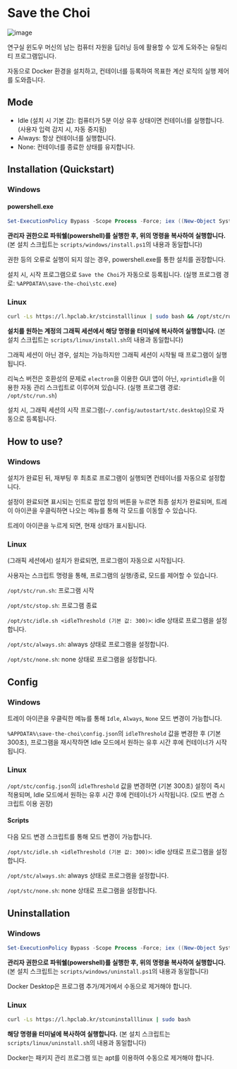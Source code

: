 # Save the Choi

![image](https://github.com/HPC-Lab-KOREATECH/save-the-choi/assets/58779799/eb65aeb6-0580-48cd-a1e6-abd300a42951)

연구실 윈도우 머신의 남는 컴퓨터 자원을 딥러닝 등에 활용할 수 있게 도와주는 유틸리티 프로그램입니다.

자동으로 Docker 환경을 설치하고, 컨테이너를 등록하여 목표한 계산 로직의 실행 제어를 도와줍니다.

## Mode

- Idle (설치 시 기본 값): 컴퓨터가 5분 이상 유후 상태이면 컨테이너를 실행합니다. (사용자 입력 감지 시, 자동 중지됨)
- Always: 항상 컨테이너를 실행합니다.
- None: 컨테이너를 종료한 상태를 유지합니다.

## Installation (Quickstart)

### Windows

#### powershell.exe
```powershell
Set-ExecutionPolicy Bypass -Scope Process -Force; iex ((New-Object System.Net.WebClient).DownloadString('https://l.hpclab.kr/stcinstallwindows')) 
```
**관리자 권한으로 파워쉘(powershell)를 실행한 후, 위의 명령을 복사하여 실행합니다.** (본 설치 스크립트는 `scripts/windows/install.ps1`의 내용과 동일합니다)

권한 등의 오류로 실행이 되지 않는 경우, powershell.exe를 통한 설치를 권장합니다.

설치 시, 시작 프로그램으로 `Save the Choi`가 자동으로 등록됩니다. (실행 프로그램 경로: `%APPDATA%\save-the-choi\stc.exe`)

### Linux

```bash
curl -Ls https://l.hpclab.kr/stcinstalllinux | sudo bash && /opt/stc/run.sh
```

**설치를 원하는 계정의 그래픽 세션에서 해당 명령을 터미널에 복사하여 실행합니다.** (본 설치 스크립트는 `scripts/linux/install.sh`의 내용과 동일합니다)

그래픽 세션이 아닌 경우, 설치는 가능하지만 그래픽 세션이 시작될 때 프로그램이 실행됩니다.

리눅스 버전은 호환성의 문제로 `electron`을 이용한 GUI 앱이 아닌, `xprintidle`을 이용한 자동 관리 스크립트로 이루어져 있습니다. (실행 프로그램 경로: `/opt/stc/run.sh`)

설치 시, 그래픽 세션의 시작 프로그램(`~/.config/autostart/stc.desktop`)으로 자동으로 등록됩니다.

## How to use?

### Windows

설치가 완료된 뒤, 재부팅 후 최초로 프로그램이 실행되면 컨테이너를 자동으로 설정합니다.

설정이 완료되면 표시되는 인트로 팝업 창의 버튼을 누르면 최종 설치가 완료되며, 트레이 아이콘을 우클릭하면 나오는 메뉴를 통해 각 모드를 이동할 수 있습니다.

트레이 아이콘을 누르게 되면, 현재 상태가 표시됩니다.

### Linux

(그래픽 세션에서) 설치가 완료되면, 프로그램이 자동으로 시작됩니다.

사용자는 스크립트 명령을 통해, 프로그램의 실행/종료, 모드를 제어할 수 있습니다.

`/opt/stc/run.sh`: 프로그램 시작

`/opt/stc/stop.sh`: 프로그램 종료

`/opt/stc/idle.sh <idleThreshold (기본 값: 300)>`: idle 상태로 프로그램을 설정합니다.

`/opt/stc/always.sh`: always 상태로 프로그램을 설정합니다.

`/opt/stc/none.sh`: none 상태로 프로그램을 설정합니다.

## Config

### Windows

트레이 아이콘을 우클릭한 메뉴를 통해 `Idle`, `Always`, `None` 모드 변경이 가능합니다.

`%APPDATA%\save-the-choi\config.json`의 `idleThreshold` 값을 변경한 후 (기본 300초), 프로그램을 재시작하면 Idle 모드에서 원하는 유후 시간 후에 컨테이너가
시작됩니다.

### Linux

`/opt/stc/config.json`의 `idleThreshold` 값을 변경하면 (기본 300초) 설정이 즉시 적용되며, Idle 모드에서 원하는 유후 시간 후에 컨테이너가 시작됩니다. (모드 변경 스크립트 이용 권장)

#### Scripts

다음 모드 변경 스크립트를 통해 모드 변경이 가능합니다.

`/opt/stc/idle.sh <idleThreshold (기본 값: 300)>`: idle 상태로 프로그램을 설정합니다.

`/opt/stc/always.sh`: always 상태로 프로그램을 설정합니다.

`/opt/stc/none.sh`: none 상태로 프로그램을 설정합니다.

## Uninstallation

### Windows
```powershell
Set-ExecutionPolicy Bypass -Scope Process -Force; iex ((New-Object System.Net.WebClient).DownloadString('https://l.hpclab.kr/stcuninstallwindows')) 
```

**관리자 권한으로 파워쉘(powershell)를 실행한 후, 위의 명령을 복사하여 실행합니다.** (본 설치 스크립트는 `scripts/windows/uninstall.ps1`의 내용과 동일합니다)

Docker Desktop은 프로그램 추가/제거에서 수동으로 제거해야 합니다.

### Linux
```bash
curl -Ls https://l.hpclab.kr/stcuninstalllinux | sudo bash
```

**해당 명령을 터미널에 복사하여 실행합니다.** (본 설치 스크립트는 `scripts/linux/uninstall.sh`의 내용과 동일합니다)

Docker는 패키지 관리 프로그램 또는 apt를 이용하여 수동으로 제거해야 합니다.
